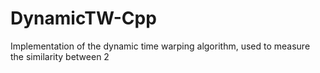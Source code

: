 # DynamicTW-Cpp
Implementation of the dynamic time warping algorithm, used to measure the similarity between 2 
